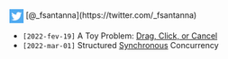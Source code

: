 <img src="twitter.png" style="vertical-align:middle">
[@_fsantanna](https://twitter.com/_fsantanna)

- `[2022-fev-19]` A Toy Problem: [Drag, Click, or Cancel](click-drag-cancel.md)
- `[2022-mar-01]` Structured [Synchronous](structured-concurrency.md) Concurrency
<!--
- `[2022-mar-18]` Algebraic Data Types with [Inheritance and Subtyping](adts.md)
-->
